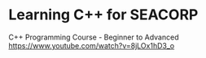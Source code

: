 # Learning C++ for SEACORP
C++ Programming Course - Beginner to Advanced
https://www.youtube.com/watch?v=8jLOx1hD3_o 